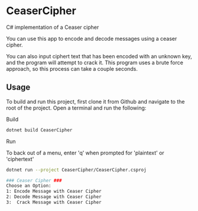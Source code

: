 # CeaserCipher
C# implementation of a Ceaser cipher

You can use this app to encode and decode messages using a ceaser cipher.

You can also input ciphert text that has been encoded with an unknown key, and the program will attempt to crack it.
This program uses a brute force approach, so this process can take a couple seconds.

## Usage

To build and run this project, first clone it from Github and navigate to the root of the project. Open a terminal and run the following:

Build

```sh
dotnet build CeaserCipher
```

Run

To back out of a menu, enter 'q' when prompted for 'plaintext' or 'ciphertext'

```sh
dotnet run --project CeaserCipher/CeaserCipher.csproj

### Ceaser Cipher ###
Choose an Option: 
1: Encode Message with Ceaser Cipher
2: Decode Message with Ceaser Cipher
3:  Crack Message with Ceaser Cipher

```
